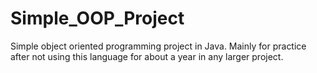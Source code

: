 # Simple_OOP_Project
Simple object oriented programming project in Java. Mainly for practice after not using this language for about a year in any larger project.
